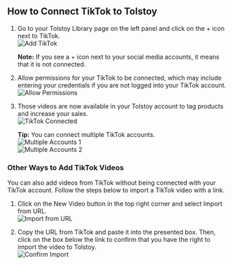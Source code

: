 ## How to Connect TikTok to Tolstoy

1. Go to your Tolstoy Library page on the left panel and click on the + icon next to TikTok.  
   ![Add TikTok](https://downloads.intercomcdn.com/i/o/942959543/09f05927e48519843454b4f0/image.png)

   **Note:** If you see a + icon next to your social media accounts, it means that it is not connected.

2. Allow permissions for your TikTok to be connected, which may include entering your credentials if you are not logged into your TikTok account.  
   ![Allow Permissions](https://tolstoy-2c549356d0c0.intercom-attachments-7.com/i/o/783342748/e2c01320a01fb31ac49aa747/wv6TxZWhRMvAj2zUA342KDh2M4FNM8SQGFxeKXUSdDAN3iy8APFp3eKMmQkqArtHBFgKOckIFRzLPLuqQTD0N827q-PhXnwyffggTqxtULCjDecuRii2s_KnKkU-gJ6YsX4bkchRHymk5cndS6T1nus)

3. Those videos are now available in your Tolstoy account to tag products and increase your sales.  
   ![TikTok Connected](https://downloads.intercomcdn.com/i/o/942960549/eeb15c5e11312fb99a04b141/image.png)

   **Tip:** You can connect multiple TikTok accounts.  
   ![Multiple Accounts 1](https://downloads.intercomcdn.com/i/o/936611400/6cfd658c3853bc1b34c2a97a/image.png)  
   ![Multiple Accounts 2](https://downloads.intercomcdn.com/i/o/936611533/66523a161580d141c31be775/image.png)

### Other Ways to Add TikTok Videos

You can also add videos from TikTok without being connected with your TikTok account. Follow the steps below to import a TikTok video with a link.

1. Click on the New Video button in the top right corner and select Import from URL.  
   ![Import from URL](https://downloads.intercomcdn.com/i/o/942961495/3d6a03c22e0818fbf1beb25b/image.png)

2. Copy the URL from TikTok and paste it into the presented box. Then, click on the box below the link to confirm that you have the right to import the video to Tolstoy.  
   ![Confirm Import](https://downloads.intercomcdn.com/i/o/942962138/e2ed5f16eaa64084e9cd58de/image.png)